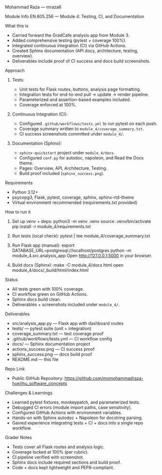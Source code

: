 Mohammad Raza — mraza6

Module Info
EN.605.256 — Module 4: Testing, CI, and Documentation

What this is
- Carried forward the GradCafe analysis app from Module 3.
- Added comprehensive testing (pytest + coverage 100%).
- Integrated continuous integration (CI) via GitHub Actions.
- Created Sphinx documentation (API docs, architecture, testing, overview).
- Deliverables include proof of CI success and docs build screenshots.

Approach
1. Tests:
   - Unit tests for Flask routes, buttons, analysis page formatting.
   - Integration tests for end-to-end pull → update → render pipeline.
   - Parameterized and assertion-based examples included.
   - Coverage enforced at 100%.

2. Continuous Integration (CI):
   - Configured `.github/workflows/tests.yml` to run pytest on each push.
   - Coverage summary written to `module_4/coverage_summary.txt`.
   - CI success screenshots committed under `module_4/`.

3. Documentation (Sphinx):
   - `sphinx-quickstart` project under `module_4/docs`.
   - Configured `conf.py` for autodoc, napoleon, and Read the Docs theme.
   - Pages: Overview, API, Architecture, Testing.
   - Build proof included (`sphinx_success.png`).

Requirements
- Python 3.12+
- psycopg3, Flask, pytest, coverage, sphinx, sphinx-rtd-theme
- Virtual environment recommended (requirements.txt provided)

How to run it
1. Set up venv + deps:
   python3 -m venv .venv
   source .venv/bin/activate
   pip install -r module_4/requirements.txt

2. Run tests (local check):
   pytest | tee module_4/coverage_summary.txt

3. Run Flask app (manual):
   export DATABASE_URL=postgresql://localhost/postgres
   python -m module_4.src.analysis_app
   Open http://127.0.0.1:5000 in your browser.

4. Build docs (Sphinx):
   make -C module_4/docs html
   open module_4/docs/_build/html/index.html

Status
- All tests green with 100% coverage.
- CI workflow green on GitHub Actions.
- Sphinx docs build clean.
- Deliverables + screenshots included under `module_4/`.

Deliverables
- src/analysis_app.py — Flask app with dashboard routes
- tests/ — pytest suite (unit + integration)
- coverage_summary.txt — test coverage proof
- .github/workflows/tests.yml — CI workflow config
- docs/ — Sphinx documentation project
- actions_success.png — CI success proof
- sphinx_success.png — docs build proof
- README.md — this file

Repo Link
- Public GitHub Repository: https://github.com/momohammadraza-hue/jhu_software_concepts

Challenges & Learnings
- Learned pytest fixtures, monkeypatch, and parameterized tests.
- Debugged CI errors (module import paths, case sensitivity).
- Configured GitHub Actions with environment variables.
- Hands-on with Sphinx autodoc + Napoleon for docstring parsing.
- Gained experience integrating tests + CI + docs into a single repo workflow.

Grader Notes
- Tests cover all Flask routes and analysis logic.
- Coverage locked at 100% (per rubric).
- CI pipeline verified with screenshot.
- Sphinx docs include required sections and build proof.
- Code + docs kept lightweight and PEP8-compliant.